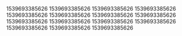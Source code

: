 1539693385626
1539693385626
1539693385626
1539693385626
1539693385626
1539693385626
1539693385626
1539693385626
1539693385626
1539693385626
1539693385626
1539693385626
1539693385626
1539693385626
1539693385626